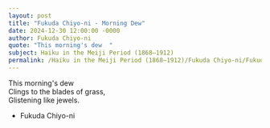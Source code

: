```yaml
---
layout: post
title: "Fukuda Chiyo-ni - Morning Dew"
date: 2024-12-30 12:00:00 -0000
author: Fukuda Chiyo-ni
quote: "This morning's dew  "
subject: Haiku in the Meiji Period (1868–1912)
permalink: /Haiku in the Meiji Period (1868–1912)/Fukuda Chiyo-ni/Fukuda Chiyo-ni - Morning Dew
---
```


This morning's dew  
Clings to the blades of grass,  
Glistening like jewels.

- Fukuda Chiyo-ni
